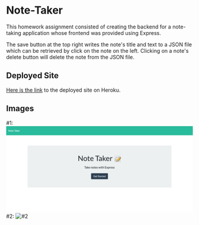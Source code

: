 # Note-Taker
This homework assignment consisted of creating the backend for a note-taking application whose frontend was provided using Express. 

The save button at the top right writes the note's title and text to a JSON file which can be retrieved by click on the note on the left. Clicking on a note's delete button will delete the note from the JSON file. 

## Deployed Site
[Here is the link](https://rocky-ocean-61458.herokuapp.com/) to the deployed site on Heroku.

## Images
#1:
![#1](public/assets/images/home.png)
#2:
![#2](public/images/notes.png)
